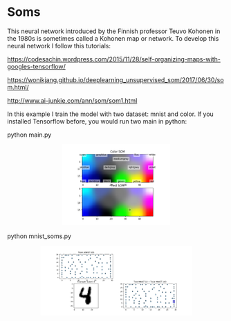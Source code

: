 # Soms
This neural network introduced by the Finnish professor Teuvo Kohonen in the 1980s is sometimes called a Kohonen map or network.
To develop this neural network I follow this tutorials:

https://codesachin.wordpress.com/2015/11/28/self-organizing-maps-with-googles-tensorflow/ 

https://wonikjang.github.io/deeplearning_unsupervised_som/2017/06/30/som.html/

http://www.ai-junkie.com/ann/som/som1.html 

In this example I train the model with two dataset: mnist and color. If you installed Tensorflow before, you would run two main in python:

python main.py

<p align="center">
  <img src="image/color_image.png" width="250"/>
</p>

python mnist_soms.py

<p align="center">
  <img src="image/mnist_image.png" width="350"/>
</p>
